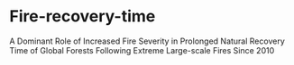 # Fire-recovery-time
A Dominant Role of Increased Fire Severity in Prolonged Natural Recovery Time of Global Forests Following Extreme Large-scale Fires Since 2010
